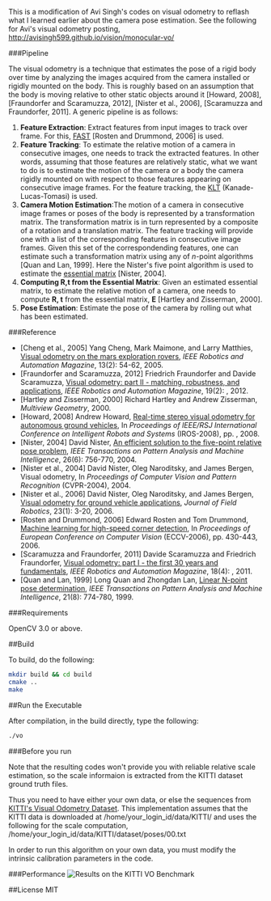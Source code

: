 This is a modification of Avi Singh's codes on visual odometry to
reflash what I learned earlier about the camera pose estimation. See
the following for Avi's visual odometry posting,
http://avisingh599.github.io/vision/monocular-vo/

###Pipeline 

<p>The visual odometry is a technique that estimates the pose of a
 rigid body over time by analyzing the images acquired from the camera
 installed or rigidly mounted on the body. This is roughly based on an
 assumption that the body is moving relative to other static objects
 around it [Howard, 2008], [Fraundorfer and Scaramuzza, 2012], [Nister
 et al., 2006], [Scaramuzza and Fraundorfer, 2011]. A generic pipeline
 is as follows:</p>

<ol>

<li><b>Feature Extraction</b>: Extract features from input images to
track over frame. For this, <a
href="https://www.edwardrosten.com/work/rosten_2006_machine.pdf">FAST</a>
[Rosten and Drummond, 2006] is used.

<li><b>Feature Tracking</b>: To estimate the relative motion of a
camera in consecutive images, one needs to track the extracted
features. In other words, assuming that those features are relatively
static, what we want to do is to estimate the motion of the camera or
a body the camera rigidly mounted on with respect to those features
appearing on consecutive image frames. For the feature tracking, the
<a
href="https://en.wikipedia.org/wiki/Kanade%E2%80%93Lucas%E2%80%93Tomasi_feature_tracker">KLT</a>
(Kanade-Lucas-Tomasi) is used.

<li><b>Camera Motion Estimation</b>:The motion of a camera in
consecutive image frames or poses of the body is represented by a
transformation matrix. The transformation matrix is in turn
represented by a composite of a rotation and a translation matrix. The
feature tracking will provide one with a list of the corresponding
features in consecutive image frames. Given this set of the
correspondending features, one can estimate such a transformation
matrix using any of <i>n</i>-point algorithms [Quan and Lan,
1999]. Here the Nister's five point algorithm is used to estimate the
<a href="https://en.wikipedia.org/wiki/Essential_matrix">essential
matrix</a> [Nister, 2004].

<li><b>Computing R,t from the Essential Matrix</b>: Given an estimated
essential matrix, to estimate the relative motion of a camera, one
needs to compute <b>R, t</b> from the essential matrix, <b>E</b>
[Hartley and Zisserman, 2000].

<li><b>Pose Estimation</b>: Estimate the pose of the camera by rolling
out what has been estimated.  

</ol>

###Reference
<ul>

<li>[Cheng et al., 2005] Yang Cheng, Mark Maimone, and Larry Matthies,
<a
href="https://www-robotics.jpl.nasa.gov/publications/Mark_Maimone/smc05_cheng_maimone_matthies.pdf">Visual
odometry on the mars exploration rovers</a>, <i>IEEE Robotics and
Automation Magazine</i>, 13(2): 54-62, 2005.

<li>[Fraundorfer and Scaramuzza, 2012] Friedrich Fraundorfer and
Davide Scaramuzza, <a
href="https://sites.google.com/site/scarabotix/tutorial-on-visual-odometry">Visual
odometry: part II - matching, robustness, and applications</a>,
<i>IEEE Robotics and Automation Magazine</i>, 19(2): , 2012.

<li>[Hartley and Zisserman, 2000] Richard Hartley and Andrew
Zisserman, <i>Multiview Geometry</i>, 2000.

<li>[Howard, 2008] Andrew Howard, <a href="
https://pdfs.semanticscholar.org/0a6d/a5191a51c097e4b52153a7b426d79b3d634e.pdf">Real-time
stereo visual odometry for autonomous ground vehicles</a>, In
<i>Proceedings of IEEE/RSJ International Conference on Intelligent
Robots and Systems</i> (IROS-2008), pp. , 2008.

<li>[Nister, 2004] David Nister, <a
href="http://citeseerx.ist.psu.edu/viewdoc/download?doi=10.1.1.86.8769&rep=rep1&type=pdf">An
efficient solution to the five-point relative pose problem</a>,
<i>IEEE Transactions on Pattern Analysis and Machine Intelligence</i>,
26(6): 756-770, 2004.

<li>[Nister et al., 2004] David Nister, Oleg Naroditsky, and James
Bergen, Visual odometry, In <i>Proceedings of Computer Vision and
Pattern Recognition</i> (CVPR-2004), 2004.

<li>[Nister et al., 2006] David Nister, Oleg Naroditsky, and James
Bergen, <a
href="https://pdfs.semanticscholar.org/c896/5cc5c62a245593dbc679aebdf3338bb945fc.pdf">Visual
odometry for ground vehicle applications</a>, <i>Journal of Field
Robotics</i>, 23(1): 3-20, 2006.

<li>[Rosten and Drummond, 2006] Edward Rosten and Tom Drummond, <a
href="https://www.edwardrosten.com/work/rosten_2006_machine.pdf">Machine
learning for high-speed corner detection</a>, In <i>Proceedings of
European Conference on Computer Vision</i> (ECCV-2006), pp. 430-443,
2006.

<li>[Scaramuzza and Fraundorfer, 2011] Davide Scaramuzza and Friedrich
Fraundorfer, <a
href="https://sites.google.com/site/scarabotix/tutorial-on-visual-odometry">Visual
odometry: part I - the first 30 years and fundamentals</a>, <i>IEEE
Robotics and Automation Magazine</i>, 18(4): , 2011.

<li>[Quan and Lan, 1999] Long Quan and Zhongdan Lan, <a
href="https://hal.archives-ouvertes.fr/inria-00590105/document">Linear
N-point pose determination</a>, <i>IEEE Transactions on Pattern
Analysis and Machine Intelligence</i>, 21(8): 774-780, 1999.

</ul>

###Requirements
<p>
OpenCV 3.0 or above.
</p>

##Build

To build, do the following:

```bash
mkdir build && cd build
cmake ..
make
```

##Run the Executable

After compilation, in the build directly, type the following:

```bash
./vo
```

###Before you run
<p>
Note that the resulting codes won't provide you with reliable relative
scale estimation, so the scale informaion is extracted from the KITTI
dataset ground truth files.

Thus you need to have either your own data, or else the sequences from
[KITTI's Visual Odometry
Dataset](http://www.cvlibs.net/datasets/kitti/eval_odometry.php). This
implementation assumes that the KITTI data is downloaded at
/home/your_login_id/data/KITTI/ and uses the following for the scale
computation, /home/your_login_id/data/KITTI/dataset/poses/00.txt

In order to run this algorithm on your own data, you must modify the
intrinsic calibration parameters in the code.
</p>


###Performance
![Results on the KITTI VO Benchmark](http://avisingh599.github.io/images/visodo/2K.png)

##License
MIT